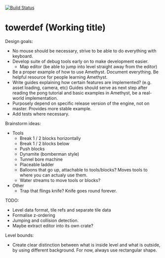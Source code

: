 [![Build Status](https://travis-ci.com/Jazarro/towerdef.svg?branch=master)](https://travis-ci.com/Jazarro/towerdef)

# towerdef (Working title)

Design goals:
- No mouse should be necessary, strive to be able to do everything with keyboard.
- Develop suite of debug tools early on to make development easier.
    - Map editor (be able to jump into level straight away from the editor)
- Be a proper example of how to use Amethyst. Document everything. Be helpful resource for people learning Amethyst.
- Write guides explaining how certain features are implemented? (e.g. asset loading, camera, etc) Guides should serve as next step after reading the pong tutorial and basic examples in Amethyst, be a real-world implementation.
- Purposely depend on specific release version of the engine, not on master. Provides more stable example.
- Add tests where necessary.

Brainstorm ideas:
- Tools
    - Break 1 / 2 blocks horizontally
    - Break 1 / 2 blocks below
    - Push blocks
    - Dynamite (bomberman style)
    - Tunnel bore machine
    - Placeable ladder
    - Balloons that go up, attachable to tools/blocks? Moves tools to where you can actualy use them.
    - Water streams to move tools or blocks?
- Other
    - Trap that flings knife? Knife goes round forever.

TODO:
- Level data format, tile refs and separate tile data
- Formalise z-ordering
- Jumping and collision detection.
- Maybe extract editor into its own crate?

Level bounds:
- Create clear distinction between what is inside level and what is outside, by using different background. For now, always use rectangular shape.
